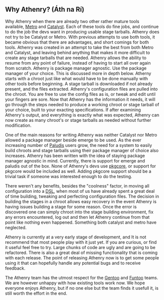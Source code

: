 Why Athenry? (Áth na Rí)
------------------------

Why Athenry when there are already two other rather mature tools available,
[Metro](http://github.com/funtoo/metro/tree/master) and
[Catalyst](http://www.gentoo.org/proj/en/releng/catalyst/). Each of these tools
do fine jobs, and continue to do the job the devs want in producing usable
stage tarballs. Athenry does not try to be Catalyst or Metro. With previous
attempts to use both tools, it became obvious that there are advantages, and
short comings for both tools. Athenry was created in an attempt to take the
best from both Metro and Catalyst, and leaving behind anything that makes it
more difficult to create any stage tarballs that are needed. Athenry allows the
ability to resume from any point of failure, instead of having to start all
over again from scratch. Athenry is package manager agnostic. Use the package
manager of your choice. This is discussed more in depth below. Atherny starts
with a chroot just like what would have to be done manually with other tools
before beginning. A stage tarball is downloaded if not already present, and the
files extracted.  Athenry's configuration files are pulled into the chroot. You
are free to use the config files as is, or tweak and edit until your fingers
are sore. Now that Athenry has the information it needs, it will go through the
steps needed to produce a working chroot or stage tarball of your choice, built
to your exacting specifications. If after examining Athenry's output, and
everything is exactly what was expected, Athenry can now create as many
chroot's or stage tarballs as needed without further modification.

One of the main reasons for writing Athenry was neither Catalyst nor Metro
allowed a package manager beside emerge to be used. As the ever increasing
number of [Paludis](http://paludis.pioto.org/) users grow, the need for a
system to easily build chroots and stage tarballs using their package manager
of choice also increases. Athenry has been written with the idea of staying
package manager agnostic in mind.  Currently, there is support for emerge and
paludis out of the box. None of Athenry's devs use
[pkgcore](http://www.pkgcore.org/trac/pkgcore), or support for pkgcore would be
included as well.  Adding pkgcore support should be a trivial task if someone
was interested enough to do the testing.

There weren't any benefits, besides the "coolness" factor, in moving all
configuration into a
[DSL](http://en.wikipedia.org/wiki/Domain-specific_language), when most of us
have already spent a great deal of time building, tweaking and perfecting
configuration files. The decision in building the stages in a chroot allows
easy recovery in the event Athenry is having issues building a stage for some
reason. Once the error is discovered one can simply chroot into the stage
building environment, fix any errors encountered, log out and then let Athenry
continue from that point like nothing even happened. Something both catalyst
and metro have neglected.

Athenry is currently at a very early stage of development, and It is not
recommend that most people play with it just yet. If you are curious, or find
it useful feel free to try. Large chunks of code are ugly and are going to be
refactored. There is also a great deal of missing functionality that is coming
with each release.  The point of releasing Athenry now is to get some
people using it that can hopefully handle any potential bugs and to receive
feedback.

The Athenry team has the utmost respect for the [Gentoo](http://www.gentoo.org)
and [Funtoo](http://www.funtoo.org) teams. We are however unhappy with how
existing tools work now. We hope everyone enjoys Athenry, but if no one else
but the team finds it usefull it, is still worth the effort in the end.
